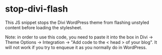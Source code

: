 # stop-divi-flash
This JS snippet stops the Divi WordPress theme from flashing unstyled content before loading the stylesheet.

Note: in order to use this code, you need to paste it into the box in Divi -> Theme Options -> Integration -> "Add code to the < head > of your blog". It will not work if you try to enqueue it as you normally do in WordPress.

